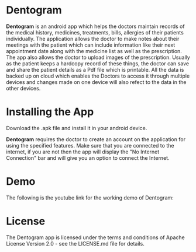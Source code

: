 # Dentogram

**Dentogram** is an android app which helps the doctors maintain records of the medical history, medicines, treatments, bills, allergies of their patients individually. The application allows the doctor to make notes about their meetings with the patient which can include information like their next appointment date along with the medicine list as well as the prescription. The app also allows the doctor to upload images of the prescription. Usually as the patient keeps a hardcopy record of these things, the doctor can save and share the patient details as a Pdf file which is printable. All the data is backed up on cloud which enables the Doctors to access it through multiple devices and changes made on one device will also refect to the data in the other devices.

# Installing the App

 Download the .apk file and install it in your android device.
 
**Dentogram** requires the doctor to create an account on the application for using the specified features. Make sure that you are connected to the internet, if you are not then the app will display the "No Internet Connection" bar and will give you an option to connect the Internet. 

# Demo

The following is the youtube link for the working demo of Dentogram: 

# License

The Dentogram app is licensed under the terms and conditions of  Apache License Version 2.0 - see the LICENSE.md file for details.
 

